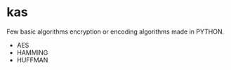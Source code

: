 # kas
Few basic algorithms encryption or encoding algorithms made in PYTHON.
* AES
* HAMMING
* HUFFMAN
